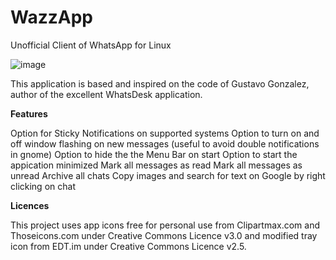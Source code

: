 # WazzApp
Unofficial Client of WhatsApp for Linux

![image](https://user-images.githubusercontent.com/79201496/109441124-4c2b7c00-7a2c-11eb-9bf8-042224ebea77.png)

This application is based and inspired on the code of Gustavo Gonzalez, author of the excellent WhatsDesk application.

**Features**

Option for Sticky Notifications on supported systems
Option to turn on and off window flashing on new messages (useful to avoid double notifications in gnome)
Option to hide the the Menu Bar on start
Option to start the appication minimized
Mark all messages as read
Mark all messages as unread
Archive all chats
Copy images and search for text on Google by right clicking on chat


**Licences**

This project uses app icons free for personal use from Clipartmax.com and Thoseicons.com under Creative Commons Licence v3.0 and modified tray icon from EDT.im under Creative Commons Licence v2.5.
